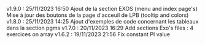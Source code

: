 v1.9.0 : 25/11/2023 16:50
    Ajout de la section EXOS (menu and index page's)
    Mise à jour des boutons de la page d'acceuil de LPB (tooltip and colors)
v1.8.0 : 25/11/2023 14:25
    Ajout d'exemples de code concernant les tableaux dans la section pgms
v1.7.0 : 20/11/2023 16:29
    Add sections Exo's files : 4 exercices on array
v1.6.2 : 19/11/2023 21:56 
    Fix constant PI value

